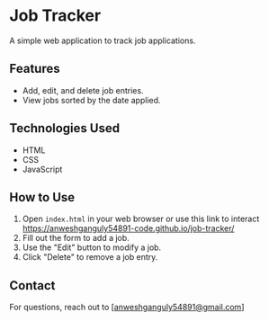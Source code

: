 # Job Tracker

A simple web application to track job applications.

## Features

- Add, edit, and delete job entries.
- View jobs sorted by the date applied.

## Technologies Used

- HTML
- CSS
- JavaScript

## How to Use

1. Open `index.html` in your web browser or use this link to interact https://anweshganguly54891-code.github.io/job-tracker/
2. Fill out the form to add a job.
3. Use the "Edit" button to modify a job.
4. Click "Delete" to remove a job entry.


## Contact

For questions, reach out to [anweshganguly54891@gmail.com]
